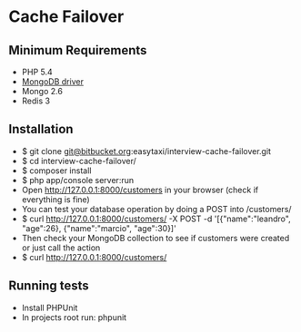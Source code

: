 Cache Failover
========

Minimum Requirements
---------
* PHP 5.4
* [MongoDB driver](http://php.net/manual/en/mongo.installation.php#mongo.installation.nix)
* Mongo 2.6
* Redis 3

Installation
------
* $ git clone git@bitbucket.org:easytaxi/interview-cache-failover.git
* $ cd interview-cache-failover/
* $ composer install
* $ php app/console server:run
* Open http://127.0.0.1:8000/customers in your browser (check if everything is fine)
* You can test your database operation by doing a POST into /customers/
* $ curl http://127.0.0.1:8000/customers/ -X POST -d '[{"name":"leandro", "age":26}, {"name":"marcio", "age":30}]'
* Then check your MongoDB collection to see if customers were created or just call the action
* $ curl http://127.0.0.1:8000/customers/

Running tests
------
* Install PHPUnit
* In projects root run: phpunit
